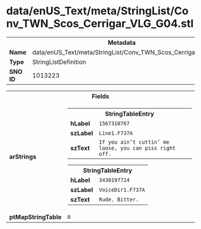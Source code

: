 <h1>data/enUS_Text/meta/StringList/Conv_TWN_Scos_Cerrigar_VLG_G04.stl</h1><table><tr><th colspan="100%">Metadata</th></tr><tr><td><b>Name</b></td><td>data/enUS_Text/meta/StringList/Conv_TWN_Scos_Cerrigar_VLG_G04.stl</td></tr><tr><td><b>Type</b></td><td>StringListDefinition</td></tr><tr><td><b>SNO ID</b></td><td>1013223</td></tr></table>

<table><tr><th colspan="100%">Fields</th></tr><tr><td><b>arStrings</b></td><td><table><tr><th colspan="100%">StringTableEntry</th></tr><tr><td><b>hLabel</b></td><td><code>1567310767</code></td></tr><tr><td><b>szLabel</b></td><td><code>Line1.F737A</code></td></tr><tr><td><b>szText</b></td><td><code>If you ain’t cuttin’ me loose, you can piss right off.</code></td></tr></table>


<table><tr><th colspan="100%">StringTableEntry</th></tr><tr><td><b>hLabel</b></td><td><code>3430197724</code></td></tr><tr><td><b>szLabel</b></td><td><code>VoiceDir1.F737A</code></td></tr><tr><td><b>szText</b></td><td><code>Rude. Bitter.</code></td></tr></table>


</td></tr><tr><td><b>ptMapStringTable</b></td><td><code>0</code></td></tr></table>

